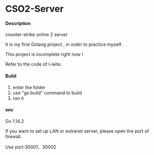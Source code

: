 # CSO2-Server

#### Description

counter-strike online 2 server

It is my first Golang project , in order to practice myself.

This project is incomplete right now !

Refer to the code of l-leite.

#### Build

1.  enter the folder
2.  use "go build" command to build
3.  run it

#### env

Go 1.14.2

If you want to set up LAN or extranet server, please open the port of firewall.

Use port:30001、30002

